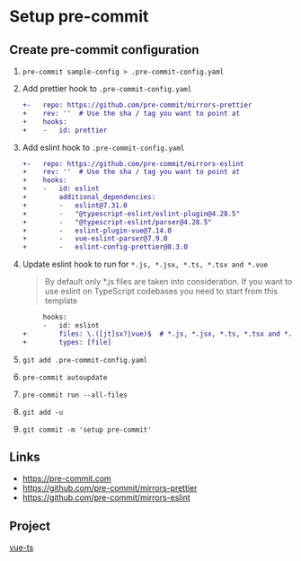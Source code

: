 # Setup pre-commit

## Create pre-commit configuration

1. `pre-commit sample-config > .pre-commit-config.yaml`
1. Add prettier hook to `.pre-commit-config.yaml`
    ```diff
    +-   repo: https://github.com/pre-commit/mirrors-prettier
    +    rev: ''  # Use the sha / tag you want to point at
    +    hooks:
    +    -   id: prettier
    ```
1. Add eslint hook to `.pre-commit-config.yaml`
    ```diff
    +-   repo: https://github.com/pre-commit/mirrors-eslint
    +    rev: ''  # Use the sha / tag you want to point at
    +    hooks:
    +    -   id: eslint
    +        additional_dependencies:
    +        -   eslint@7.31.0
    +        -   "@typescript-eslint/eslint-plugin@4.28.5"
    +        -   "@typescript-eslint/parser@4.28.5"
    +        -   eslint-plugin-vue@7.14.0
    +        -   vue-eslint-parser@7.9.0
    +        -   eslint-config-prettier@8.3.0
    ```
1. Update eslint hook to run for `*.js, *.jsx, *.ts, *.tsx and *.vue`

    > By default only \*.js files are taken into consideration. If you want to use eslint on TypeScript codebases you need to start from this template

    ```diff
         hooks:
         -   id: eslint
    +        files: \.([jt]sx?|vue)$  # *.js, *.jsx, *.ts, *.tsx and *.vue
    +        types: [file]
    ```

1. `git add .pre-commit-config.yaml`
1. `pre-commit autoupdate`
1. `pre-commit run --all-files`
1. `git add -u`
1. `git commit -m 'setup pre-commit'`

## Links

-   https://pre-commit.com
-   https://github.com/pre-commit/mirrors-prettier
-   https://github.com/pre-commit/mirrors-eslint

## Project

[vue-ts](https://github.com/imomaliev/vue-ts)
